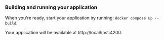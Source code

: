 ### Building and running your application

When you're ready, start your application by running:
`docker compose up --build`.

Your application will be available at http://localhost:4200.
